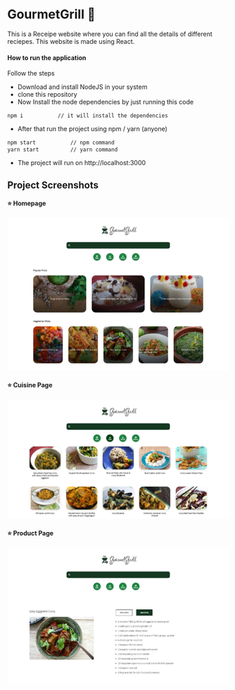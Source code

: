 # GourmetGrill :poultry_leg:

This is a Receipe website where you can find all the details of different reciepes. This website is made using React.

#### How to run the application
Follow the steps
- Download and install NodeJS in your system
- clone this repository
- Now Install the node dependencies by just running this code
```
npm i           // it will install the dependencies
```
- After that run the project using npm / yarn (anyone)
```
npm start           // npm command
yarn start          // yarn command
```
- The project will run on http://localhost:3000

## Project Screenshots

#### :star: Homepage
![alt text](/readme-img/homepage.jpeg)

#### :star: Cuisine Page
![alt text](/readme-img/cuisine.jpeg)

#### :star: Product Page
![alt text](/readme-img/product-page.jpeg)